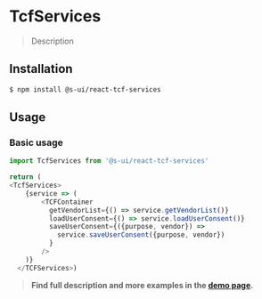 # TcfServices

> Description

<!-- ![](./assets/preview.png) -->

## Installation

```sh
$ npm install @s-ui/react-tcf-services
```

## Usage

### Basic usage
```js
import TcfServices from '@s-ui/react-tcf-services'

return (
<TcfServices>
    {service => (
        <TCFContainer
          getVendorList={() => service.getVendorList()}
          loadUserConsent={() => service.loadUserConsent()}
          saveUserConsent={({purpose, vendor}) =>
            service.saveUserConsent({purpose, vendor})
          }
        />
    )}
  </TCFServices>)
```


> **Find full description and more examples in the [demo page](#).**